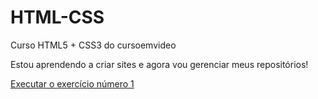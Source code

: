 # HTML-CSS
 Curso HTML5 + CSS3 do cursoemvideo

Estou aprendendo a criar sites e agora vou gerenciar meus repositórios!

<a href="https://https://abnersuhettdev.github.io/HTML-CSS\exercicios\EX001/index.html">Executar o exercício número 1</a>